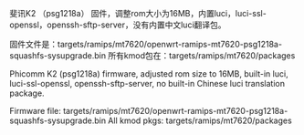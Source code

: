 斐讯K2 （psg1218a） 固件，调整rom大小为16MB，内置luci，luci-ssl-openssl，openssh-sftp-server，没有内置中文luci翻译包。

固件文件是：targets/ramips/mt7620/openwrt-ramips-mt7620-psg1218a-squashfs-sysupgrade.bin
所有kmod包在：targets/ramips/mt7620/packages


Phicomm K2 (psg1218a) firmware, adjusted rom size to 16MB, built-in luci, luci-ssl-openssl, openssh-sftp-server, no built-in Chinese luci translation package.

Firmware file: targets/ramips/mt7620/openwrt-ramips-mt7620-psg1218a-squashfs-sysupgrade.bin
All kmod pkgs: targets/ramips/mt7620/packages
